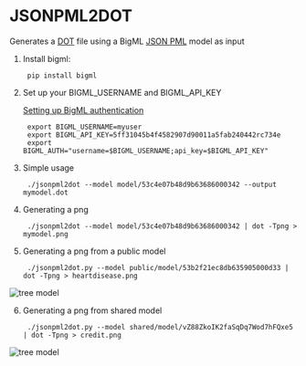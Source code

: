 JSONPML2DOT
===========

Generates a [DOT](http://www.graphviz.org/) file using a BigML [JSON PML](https://github.com/bigmlcom/json-pml) model as input

1. Install bigml:

        pip install bigml

2. Set up your BIGML_USERNAME and BIGML_API_KEY

   [Setting up BigML authentication](https://bigml.com/developers/quick_start#q_authenticate)

        export BIGML_USERNAME=myuser
        export BIGML_API_KEY=5ff31045b4f4582907d90011a5fab240442rc734e
        export BIGML_AUTH="username=$BIGML_USERNAME;api_key=$BIGML_API_KEY"

3. Simple usage

        ./jsonpml2dot --model model/53c4e07b48d9b63686000342 --output mymodel.dot

4. Generating a png

        ./jsonpml2dot --model model/53c4e07b48d9b63686000342 | dot -Tpng > mymodel.png

5. Generating a png from a public model

        ./jsonpml2dot.py --model public/model/53b2f21ec8db635905000d33 | dot -Tpng > heartdisease.png

<img src="https://raw.github.com/aficionado/jsonpml2dot/master/images/heartdisease.png" alt="tree model">

6. Generating a png from shared model

        ./jsonpml2dot.py --model shared/model/vZ88ZkoIK2faSqDq7Wod7hFQxe5 | dot -Tpng > credit.png

<img src="https://raw.github.com/aficionado/jsonpml2dot/master/images/credit.png" alt="tree model">



